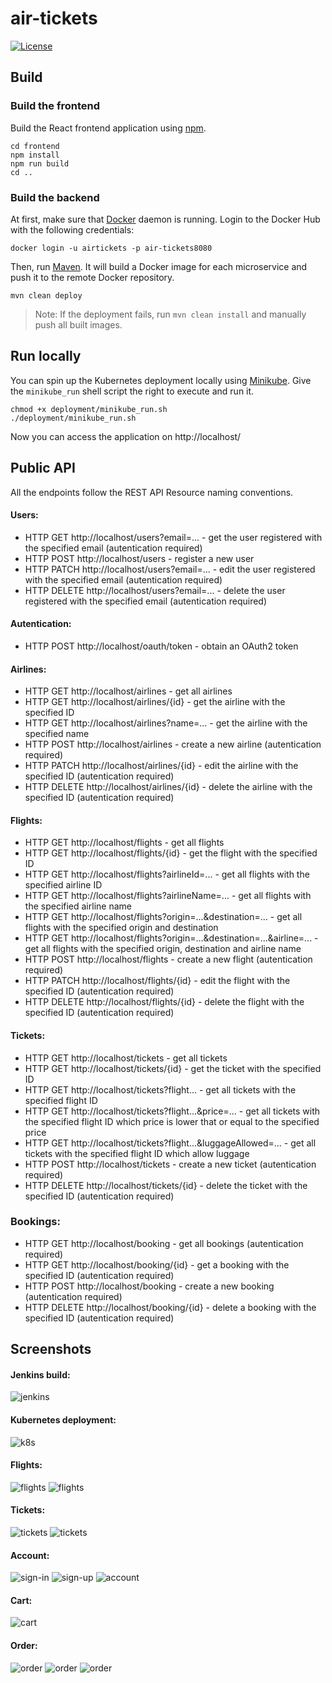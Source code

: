 # air-tickets

[![License](https://img.shields.io/badge/License-Apache%202.0-blue.svg)](https://opensource.org/licenses/Apache-2.0)

## Build

### Build the frontend

Build the React frontend application using [npm](https://docs.npmjs.com/downloading-and-installing-node-js-and-npm).
```
cd frontend
npm install
npm run build
cd ..
```
### Build the backend

At first, make sure that [Docker](https://www.docker.com/) daemon is running.
Login to the Docker Hub with the following credentials:
```
docker login -u airtickets -p air-tickets8080
```

Then, run [Maven](https://maven.apache.org/). It will build a Docker image for each microservice
and push it to the remote Docker repository.
```
mvn clean deploy
```
> Note: If the deployment fails, run `mvn clean install` and manually push all built images.

## Run locally

You can spin up the Kubernetes deployment locally using [Minikube](https://minikube.sigs.k8s.io/docs/start/).
Give the `minikube_run` shell script the right to execute and run it.
```
chmod +x deployment/minikube_run.sh
./deployment/minikube_run.sh
```
Now you can access the application on http://localhost/

## Public API
All the endpoints follow the REST API Resource naming conventions.

#### Users:

* HTTP GET http://localhost/users?email=... - get the user registered with the specified email (autentication required)
* HTTP POST http://localhost/users - register a new user
* HTTP PATCH http://localhost/users?email=... - edit the user registered with the specified email (autentication required)
* HTTP DELETE http://localhost/users?email=... - delete the user registered with the specified email (autentication required)

#### Autentication:

* HTTP POST http://localhost/oauth/token - obtain an OAuth2 token

#### Airlines:

* HTTP GET http://localhost/airlines - get all airlines
* HTTP GET http://localhost/airlines/{id} - get the airline with the specified ID
* HTTP GET http://localhost/airlines?name=... - get the airline with the specified name
* HTTP POST http://localhost/airlines - create a new airline (autentication required)
* HTTP PATCH http://localhost/airlines/{id} - edit the airline with the specified ID (autentication required)
* HTTP DELETE http://localhost/airlines/{id} - delete the airline with the specified ID (autentication required)

#### Flights:

* HTTP GET http://localhost/flights - get all flights
* HTTP GET http://localhost/flights/{id} - get the flight with the specified ID
* HTTP GET http://localhost/flights?airlineId=... - get all flights with the specified airline ID
* HTTP GET http://localhost/flights?airlineName=... - get all flights with the specified airline name
* HTTP GET http://localhost/flights?origin=...&destination=... - get all flights with the specified origin and destination
* HTTP GET http://localhost/flights?origin=...&destination=...&airline=... - get all flights with the specified origin, destination
and airline name
* HTTP POST http://localhost/flights - create a new flight (autentication required)
* HTTP PATCH http://localhost/flights/{id} - edit the flight with the specified ID (autentication required)
* HTTP DELETE http://localhost/flights/{id} - delete the flight with the specified ID (autentication required)

#### Tickets:

* HTTP GET http://localhost/tickets - get all tickets
* HTTP GET http://localhost/tickets/{id} - get the ticket with the specified ID
* HTTP GET http://localhost/tickets?flight... - get all tickets with the specified flight ID
* HTTP GET http://localhost/tickets?flight...&price=... - get all tickets with the specified flight ID
which price is lower that or equal to the specified price
* HTTP GET http://localhost/tickets?flight...&luggageAllowed=... - get all tickets with the specified flight ID
which allow luggage
* HTTP POST http://localhost/tickets - create a new ticket (autentication required)
* HTTP DELETE http://localhost/tickets/{id} - delete the ticket with the specified ID (autentication required)

### Bookings:

* HTTP GET http://localhost/booking - get all bookings (autentication required)
* HTTP GET http://localhost/booking/{id} - get a booking with the specified ID (autentication required)
* HTTP POST http://localhost/booking - create a new booking (autentication required)
* HTTP DELETE http://localhost/booking/{id} - delete a booking with the specified ID (autentication required)

## Screenshots

#### Jenkins build:
![jenkins](screenshots/jenkins.png)

#### Kubernetes deployment:
![k8s](screenshots/k8s.png)

#### Flights:
![flights](screenshots/flights.png)
![flights](screenshots/flights-sorted.png)

#### Tickets:
![tickets](screenshots/tickets.png)
![tickets](screenshots/tickets-sorted.png)

#### Account:
![sign-in](screenshots/sign-in.png)
![sign-up](screenshots/sign-up.png)
![account](screenshots/account.png)

#### Cart:
![cart](screenshots/cart.png)

#### Order:
![order](screenshots/order-details.png)
![order](screenshots/order-sign-in.png)
![order](screenshots/order-confirmed.png)

